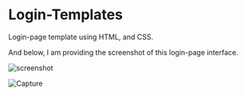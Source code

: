 
# Login-Templates
Login-page template using HTML, and CSS.

And below, I am providing the screenshot of this login-page interface.




![screenshot](https://user-images.githubusercontent.com/78653915/123899712-55e6d100-d985-11eb-9b70-9bf90298ac65.JPG)


![Capture](https://user-images.githubusercontent.com/78653915/123900235-5469d880-d986-11eb-9a72-e8815d4b1525.JPG)
